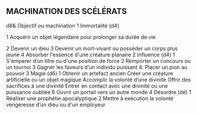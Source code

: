 ## MACHINATION DES SCÉLÉRATS


d8& Objectif ou machination
1 Immortalité (d4)

1 Acquérir un objet légendaire pour prolonger sa
durée de vie

2 Devenir un dieu
3 Devenir un mort-vivant ou posséder un corps plus jeune
4 Absorber l'essence d'une créature planaire
2 influence (d4)
1 S'emparer d’un titre ou d'une position de force
2 Remporter un concours ou un tournoi
3 Gagner les faveurs d’un individu puissant
4. Placer un pion au pouvoir
3 Magie (d6)
1 Obtenir un artefact ancien
Créer une créature artificielle ou un objet magique
Accomplir la volonté d’une divinité
Offrir des sacrifices à une divinité
Entrer en contact avec une divinité ou une puissance
oubliée
6 Ouvrir un portail vers un autre monde
4 Désordre (dé)
1 Réaliser une prophétie apocalyptique
2 Mettre à exécution la volonté vengeresse d’un dieu
ou d'un employeur